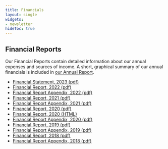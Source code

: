 ```yaml
---
title: Financials
layout: single
widgets:
- newsletter
hideToc: true
---
```


## Financial Reports

Our Financial Reports contain detailed information about our annual expenses and sources of income. A short, graphical summary of our annual financials is included in [our Annual Report](/about-us/impact/#annual-reports).

- [Financial Statement, 2023 (pdf)](https://carpentries.org/files/reports/FinancialStatement2023.pdf)
- [Financial Report, 2022 (pdf)](https://carpentries.org/files/reports/FinancialReport2022.pdf)
- [Financial Report Appendix, 2022 (pdf)](https://carpentries.org/files/reports/FinancialReportAppendix2022.pdf)
- [Financial Report, 2021 (pdf)](https://carpentries.org/files/reports/2021%20Carpentries%20Financial%20Report_Final.pdf)
- [Financial Report Appendix, 2021 (pdf)](https://carpentries.org/files/reports/2021-Appendix_Financial-Report%20(1).pdf)
- [Financial Report, 2020 (pdf)](https://carpentries.org/files/reports/Carpentries2020FinancialReport.pdf)
- [Financial Report, 2020 (HTML)](https://carpentries.org/financial-report-2020/)
- [Financial Report Appendix, 2020 (pdf)](https://carpentries.org/files/reports/Carpentries2020FinancialReportAppendix.pdf)
- [Financial Report, 2019 (pdf)](https://carpentries.org/files/reports/2019FinancialReport.pdf)
- [Financial Report Appendix, 2019 (pdf)](https://carpentries.org/files/reports/2019FinancialReportAppendix.pdf)
- [Financial Report, 2018 (pdf)](https://carpentries.org/files/reports/2018FinancialReport.pdf)
- [Financial Report Appendix, 2018 (pdf)](https://carpentries.org/files/reports/2018FinancialReportAppendix.pdf) 
